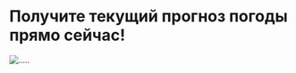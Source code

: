 # Получите текущий прогноз погоды прямо сейчас!




![.....](https://github.com/eels911/mob_weather_app/raw/master/mob_weather_app/Screen%20Shot%202021-01-31%20at%208.51.47%20PM.png)
